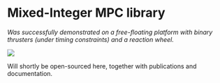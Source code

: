 # Mixed-Integer MPC library
_Was successfully demonstrated on a free-floating platform with binary thrusters (under timing constraints) and a reaction wheel._

![](mpc_letter.gif)

Will shortly be open-sourced here, together with publications and documentation.
